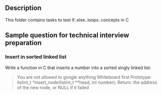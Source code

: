## **Description**

This folder contains tasks to test if..else..loops..concepts in C

## **Sample question for technical interview preparation**
### **Insert in sorted linked list**

Write a function in C that inserts a number into a sorted singly linked list:

> You are not allowed to google anything
> Whiteboard first
> Prototype: listint_t *insert_node(listint_t **head, int number);
> Return: the address of the new node, or NULL if it failed

